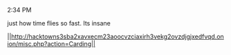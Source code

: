 
2:34 PM

just how time flies so fast. Its insane

||http://hacktowns3sba2xavxecm23aoocvzciaxirh3vekg2ovzdjgjxedfvqd.onion/misc.php?action=Carding|| 
